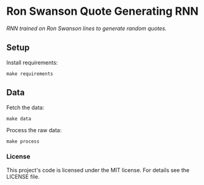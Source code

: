 # Ron Swanson Quote Generating RNN

*RNN trained on Ron Swanson lines to generate random quotes.*

## Setup

Install requirements:

```
make requirements
```

## Data

Fetch the data:

```
make data
```

Process the raw data:

```
make process
```

### License

This project's code is licensed under the MIT license.  For details see the LICENSE file.


